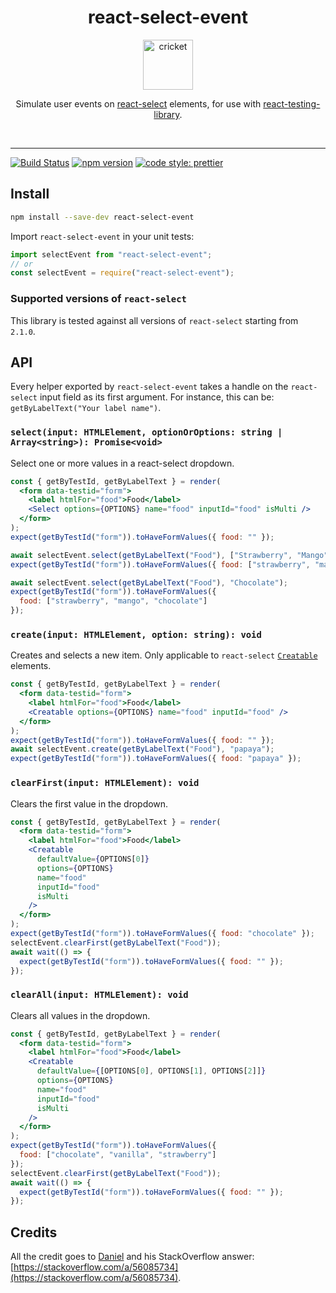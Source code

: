 <div align="center">
  <h1>react-select-event</h1>
  <a href="https://www.joypixels.com/emoji/1f997">
    <img height="80" width="80" alt="cricket" src="https://raw.githubusercontent.com/romgain/react-select-event/master/other/cricket.png" />
  </a>

  <p>Simulate user events on <a href="https://github.com/JedWatson/react-select">react-select</a> elements, for use with <a href="https://github.com/testing-library/react-testing-library">react-testing-library</a>.</p>

  <br />
</div>

<hr />

[![Build Status](https://travis-ci.org/romgain/react-select-event.svg?branch=master)](https://travis-ci.org/romgain/react-select-event)
[![npm version](https://badge.fury.io/js/react-select-event.svg)](https://badge.fury.io/js/react-select-event)
[![code style: prettier](https://img.shields.io/badge/code_style-prettier-ff69b4.svg)](https://github.com/prettier/prettier)

## Install

```bash
npm install --save-dev react-select-event
```

Import `react-select-event` in your unit tests:

```js
import selectEvent from "react-select-event";
// or
const selectEvent = require("react-select-event");
```

### Supported versions of `react-select`

This library is tested against all versions of `react-select` starting from `2.1.0`.

## API

Every helper exported by `react-select-event` takes a handle on the `react-select` input field as its first argument. For instance, this can be: `getByLabelText("Your label name")`.

### `select(input: HTMLElement, optionOrOptions: string | Array<string>): Promise<void>`

Select one or more values in a react-select dropdown.

```jsx
const { getByTestId, getByLabelText } = render(
  <form data-testid="form">
    <label htmlFor="food">Food</label>
    <Select options={OPTIONS} name="food" inputId="food" isMulti />
  </form>
);
expect(getByTestId("form")).toHaveFormValues({ food: "" });

await selectEvent.select(getByLabelText("Food"), ["Strawberry", "Mango"]);
expect(getByTestId("form")).toHaveFormValues({ food: ["strawberry", "mango"] });

await selectEvent.select(getByLabelText("Food"), "Chocolate");
expect(getByTestId("form")).toHaveFormValues({
  food: ["strawberry", "mango", "chocolate"]
});
```

### `create(input: HTMLElement, option: string): void`

Creates and selects a new item. Only applicable to `react-select` [`Creatable`](https://react-select.com/creatable) elements.

```jsx
const { getByTestId, getByLabelText } = render(
  <form data-testid="form">
    <label htmlFor="food">Food</label>
    <Creatable options={OPTIONS} name="food" inputId="food" />
  </form>
);
expect(getByTestId("form")).toHaveFormValues({ food: "" });
await selectEvent.create(getByLabelText("Food"), "papaya");
expect(getByTestId("form")).toHaveFormValues({ food: "papaya" });
```

### `clearFirst(input: HTMLElement): void`

Clears the first value in the dropdown.

```jsx
const { getByTestId, getByLabelText } = render(
  <form data-testid="form">
    <label htmlFor="food">Food</label>
    <Creatable
      defaultValue={OPTIONS[0]}
      options={OPTIONS}
      name="food"
      inputId="food"
      isMulti
    />
  </form>
);
expect(getByTestId("form")).toHaveFormValues({ food: "chocolate" });
selectEvent.clearFirst(getByLabelText("Food"));
await wait(() => {
  expect(getByTestId("form")).toHaveFormValues({ food: "" });
});
```

### `clearAll(input: HTMLElement): void`

Clears all values in the dropdown.

```jsx
const { getByTestId, getByLabelText } = render(
  <form data-testid="form">
    <label htmlFor="food">Food</label>
    <Creatable
      defaultValue={[OPTIONS[0], OPTIONS[1], OPTIONS[2]]}
      options={OPTIONS}
      name="food"
      inputId="food"
      isMulti
    />
  </form>
);
expect(getByTestId("form")).toHaveFormValues({
  food: ["chocolate", "vanilla", "strawberry"]
});
selectEvent.clearFirst(getByLabelText("Food"));
await wait(() => {
  expect(getByTestId("form")).toHaveFormValues({ food: "" });
});
```

## Credits

All the credit goes to [Daniel](https://stackoverflow.com/users/164268/daniel) and his StackOverflow answer: [https://stackoverflow.com/a/56085734](https://stackoverflow.com/a/56085734).
